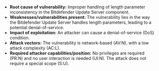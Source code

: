- **Root cause of vulnerability:** Improper handling of length parameter inconsistency in the Bitdefender Update Server component.
- **Weaknesses/vulnerabilities present:** The vulnerability lies in the way the Bitdefender Update Server handles length parameters, leading to a potential denial-of-service.
- **Impact of exploitation:** An attacker can cause a denial-of-service (DoS) condition.
- **Attack vectors:** The vulnerability is network-based (AV:N), with a low attack complexity (AC:L).
- **Required attacker capabilities/position:** No privileges are required (PR:N) and no user interaction is needed (UI:N). The attack does not require a special scope (S:U).